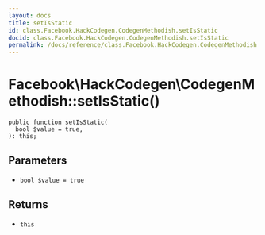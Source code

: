 ```yaml
---
layout: docs
title: setIsStatic
id: class.Facebook.HackCodegen.CodegenMethodish.setIsStatic
docid: class.Facebook.HackCodegen.CodegenMethodish.setIsStatic
permalink: /docs/reference/class.Facebook.HackCodegen.CodegenMethodish.setIsStatic.md
---
```

# Facebook\\HackCodegen\\CodegenMethodish::setIsStatic()




``` Hack
public function setIsStatic(
  bool $value = true,
): this;
```




## Parameters




+ ` bool $value = true `




## Returns




* ` this `